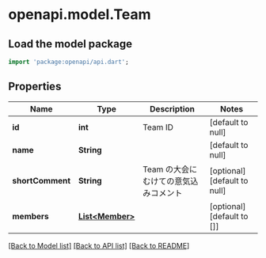 # openapi.model.Team

## Load the model package
```dart
import 'package:openapi/api.dart';
```

## Properties
Name | Type | Description | Notes
------------ | ------------- | ------------- | -------------
**id** | **int** | Team ID | [default to null]
**name** | **String** |  | [default to null]
**shortComment** | **String** | Team の大会にむけての意気込みコメント | [optional] [default to null]
**members** | [**List&lt;Member&gt;**](Member.md) |  | [optional] [default to []]

[[Back to Model list]](../README.md#documentation-for-models) [[Back to API list]](../README.md#documentation-for-api-endpoints) [[Back to README]](../README.md)


